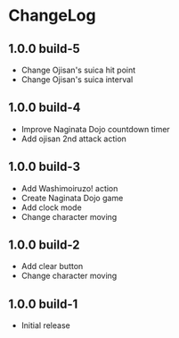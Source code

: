 # ChangeLog

## 1.0.0 build-5
- Change Ojisan's suica hit point
- Change Ojisan's suica interval

## 1.0.0 build-4
- Improve Naginata Dojo countdown timer
- Add ojisan 2nd attack action

## 1.0.0 build-3
- Add Washimoiruzo! action
- Create Naginata Dojo game
- Add clock mode
- Change character moving

## 1.0.0 build-2
- Add clear button
- Change character moving

## 1.0.0 build-1
- Initial release
